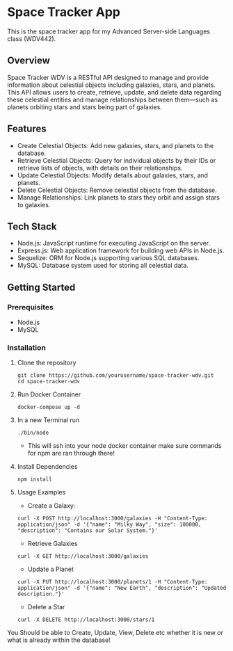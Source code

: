 # Space Tracker App

This is the space tracker app for my Advanced Server-side Languages class (WDV442).

## Overview 

Space Tracker WDV is a RESTful API designed to manage and provide information about celestial objects including galaxies, stars, and planets. This API allows users to create, retrieve, update, and delete data regarding these celestial entities and manage relationships between them—such as planets orbiting stars and stars being part of galaxies.

## Features

- Create Celestial Objects: Add new galaxies, stars, and planets to the database.
-  Retrieve Celestial Objects: Query for individual objects by their IDs or retrieve lists of objects, with details on their relationships.
-  Update Celestial Objects: Modify details about galaxies, stars, and planets.
-  Delete Celestial Objects: Remove celestial objects from the database.
-  Manage Relationships: Link planets to stars they orbit and assign stars to galaxies.

## Tech Stack

- Node.js: JavaScript runtime for executing JavaScript on the server.
- Express.js: Web application framework for building web APIs in Node.js.
- Sequelize: ORM for Node.js supporting various SQL databases.
- MySQL: Database system used for storing all celestial data.

## Getting Started

### Prerequisites

- Node.js
- MySQL

### Installation

1. Clone the repository
   ```
   git clone https://github.com/yourusername/space-tracker-wdv.git
   cd space-tracker-wdv
   ```
2. Run Docker Container
    ```
   docker-compose up -d
   ```
3. In a new Terminal run 
    ```
   ./bin/node
   ```
   - This will ssh into your node docker container make sure commands for npm are ran through there!
4. Install Dependencies
    ```
    npm install
    ```
   
5. Usage Examples
    * Create a Galaxy:
    ```
   curl -X POST http://localhost:3000/galaxies -H "Content-Type: application/json" -d '{"name": "Milky Way", "size": 100000, "description": "Contains our Solar System."}'
   ```
   * Retrieve Galaxies
    ```
   curl -X GET http://localhost:3000/galaxies
   ```
   * Update a Planet
    ```
   curl -X PUT http://localhost:3000/planets/1 -H "Content-Type: application/json" -d '{"name": "New Earth", "description": "Updated description."}'
   ```
   * Delete a Star
    ```
   curl -X DELETE http://localhost:3000/stars/1
   ```
   
You Should be able to Create, Update, View, Delete etc whether it is new or what is already within the database!

